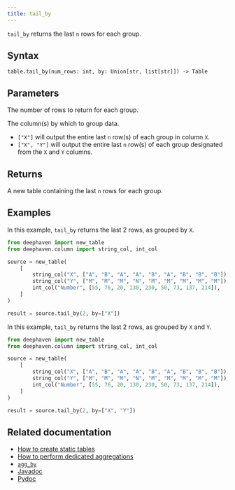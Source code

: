 ```yaml
---
title: tail_by
---
```


`tail_by` returns the last `n` rows for each group.

## Syntax

```
table.tail_by(num_rows: int, by: Union[str, list[str]]) -> Table
```

## Parameters

<ParamTable>
<Param name="num_rows" type="int">

The number of rows to return for each group.

</Param>
<Param name="by" type="Union[str, list[str]]" optional>

The column(s) by which to group data.

- `["X"]` will output the entire last `n` row(s) of each group in column `X`.
- `["X", "Y"]` will output the entire last `n` row(s) of each group designated from the `X` and `Y` columns.

</Param>
</ParamTable>

## Returns

A new table containing the last `n` rows for each group.

## Examples

In this example, `tail_by` returns the last 2 rows, as grouped by `X`.

```python order=source,result
from deephaven import new_table
from deephaven.column import string_col, int_col

source = new_table(
    [
        string_col("X", ["A", "B", "A", "A", "B", "A", "B", "B", "B"]),
        string_col("Y", ["M", "M", "M", "N", "M", "M", "M", "M", "M"]),
        int_col("Number", [55, 76, 20, 130, 230, 50, 73, 137, 214]),
    ]
)

result = source.tail_by(2, by=["X"])
```

In this example, `tail_by` returns the last 2 rows, as grouped by `X` and `Y`.

```python order=source,result
from deephaven import new_table
from deephaven.column import string_col, int_col

source = new_table(
    [
        string_col("X", ["A", "B", "A", "A", "B", "A", "B", "B", "B"]),
        string_col("Y", ["M", "M", "M", "N", "M", "M", "M", "M", "M"]),
        int_col("Number", [55, 76, 20, 130, 230, 50, 73, 137, 214]),
    ]
)

result = source.tail_by(2, by=["X", "Y"])
```

## Related documentation

- [How to create static tables](../../../how-to-guides/new-and-empty-table.md)
- [How to perform dedicated aggregations](../../../how-to-guides/dedicated-aggregations.md)
- [`agg_by`](./aggBy.md)
- [Javadoc](https://deephaven.io/core/javadoc/io/deephaven/engine/table/Table.html#tailBy(long,java.lang.String...))
- [Pydoc](/core/pydoc/code/deephaven.table.html#deephaven.table.Table.tail_by)

<!--TODO: https://github.com/deephaven/deephaven-core/issues/778> -->
